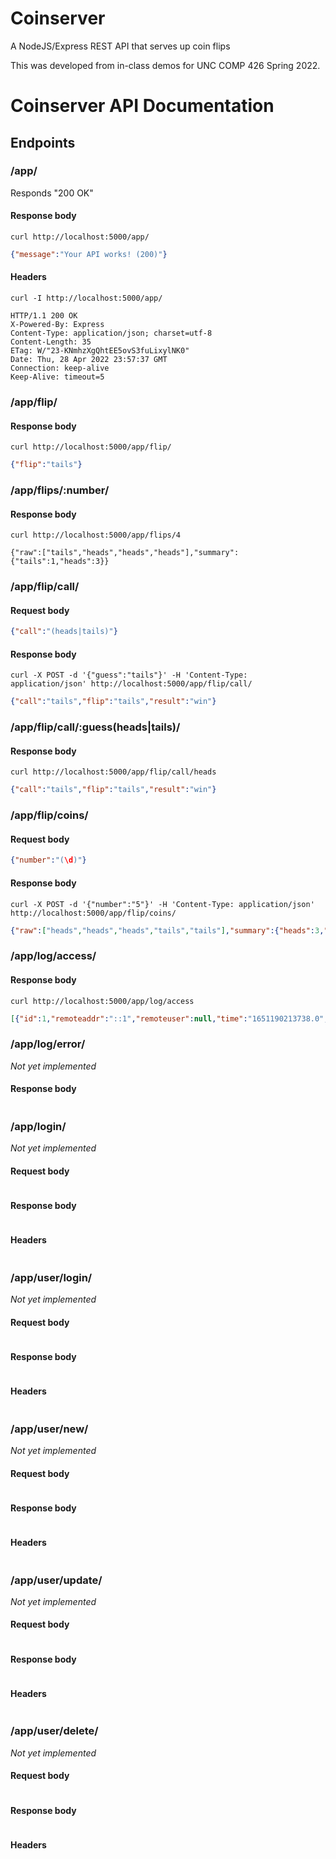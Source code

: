 # Coinserver

A NodeJS/Express REST API that serves up coin flips

This was developed from in-class demos for UNC COMP 426 Spring 2022.

# Coinserver API Documentation

## Endpoints

### /app/

Responds "200 OK"

#### Response body

```
curl http://localhost:5000/app/
```
```json
{"message":"Your API works! (200)"}
```

#### Headers

```
curl -I http://localhost:5000/app/
```
```
HTTP/1.1 200 OK
X-Powered-By: Express
Content-Type: application/json; charset=utf-8
Content-Length: 35
ETag: W/"23-KNmhzXgQhtEE5ovS3fuLixylNK0"
Date: Thu, 28 Apr 2022 23:57:37 GMT
Connection: keep-alive
Keep-Alive: timeout=5
```
### /app/flip/

#### Response body

```
curl http://localhost:5000/app/flip/
```
```json
{"flip":"tails"}
```
### /app/flips/:number/

#### Response body

```
curl http://localhost:5000/app/flips/4
```
```
{"raw":["tails","heads","heads","heads"],"summary":{"tails":1,"heads":3}}
```
### /app/flip/call/

#### Request body

```json
{"call":"(heads|tails)"}
```

#### Response body

```
curl -X POST -d '{"guess":"tails"}' -H 'Content-Type: application/json' http://localhost:5000/app/flip/call/
```

```json
{"call":"tails","flip":"tails","result":"win"}
```
### /app/flip/call/:guess(heads|tails)/

#### Response body

```
curl http://localhost:5000/app/flip/call/heads
```
```json
{"call":"tails","flip":"tails","result":"win"}
```
### /app/flip/coins/

#### Request body

```json
{"number":"(\d)"}
```
#### Response body

```
curl -X POST -d '{"number":"5"}' -H 'Content-Type: application/json' http://localhost:5000/app/flip/coins/
```

```json
{"raw":["heads","heads","heads","tails","tails"],"summary":{"heads":3,"tails":2}}
```
### /app/log/access/

#### Response body

```
curl http://localhost:5000/app/log/access
```

```json
[{"id":1,"remoteaddr":"::1","remoteuser":null,"time":"1651190213738.0","method":"GET","url":"/","protocol":"http","httpversion":"1.1","status":"200.0","referrer":null,"useragent":"curl/7.74.0"},{"id":2,"remoteaddr":"::1","remoteuser":null,"time":"1651190219236.0","method":"GET","url":"/app/","protocol":"http","httpversion":"1.1","status":"200.0","referrer":null,"useragent":"curl/7.74.0"}]
```

### /app/log/error/

_Not yet implemented_

#### Response body

```json

```
### /app/login/

_Not yet implemented_

#### Request body

```json

```
#### Response body

```json

```
#### Headers

```

```
### /app/user/login/

_Not yet implemented_

#### Request body

```json

```
#### Response body

```json

```
#### Headers

```

```
### /app/user/new/

_Not yet implemented_

#### Request body

```json

```
#### Response body

```json

```
#### Headers

```

```
### /app/user/update/

_Not yet implemented_

#### Request body

```json

```
#### Response body

```json

```
#### Headers

```

```
### /app/user/delete/

_Not yet implemented_

#### Request body

```json

```
#### Response body

```json

```
#### Headers

```

```

